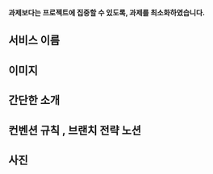 **과제보다는 프로젝트에 집중할 수 있도록, 과제를 최소화하였습니다.**

## 서비스 이름

## 이미지

## 간단한 소개

## 컨벤션 규칙 , 브랜치 전략 노션

## 사진
